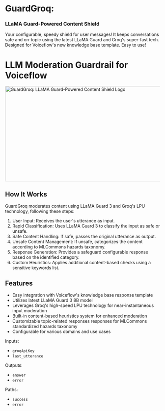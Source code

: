 # GuardGroq: 
### LLaMA Guard-Powered Content Shield
Your configurable, speedy shield for user messages! It keeps conversations safe and on-topic using the latest LLaMA Guard and Groq's super-fast tech. Designed for Voiceflow's new knowledge base template. Easy to use!


# LLM Moderation Guardrail for Voiceflow

<img src="/Users/acrobat/Documents/GitHub/GuardGroq/images/GuardGroq (1861 x 625 px).png" alt="GuardGroq: LLaMA Guard-Powered Content Shield Logo" width="930" height="310"/>


## How It Works

GuardGroq moderates content using LLaMA Guard 3 and Groq's LPU technology, following these steps:
1. User Input: Receives the user's utterance as input.
2. Rapid Classification: Uses LLaMA Guard 3 to classify the input as safe or unsafe.
3. Safe Content Handling: If safe, passes the original utterance as output.
4. Unsafe Content Management: If unsafe, categorizes the content according to MLCommons hazards taxonomy.
5. Response Generation: Provides a safeguard configurable response based on the identified category.
6. Custom Heuristics: Applies additional content-based checks using a sensitive keywords list.

## Features

- Easy integration with Voiceflow's knowledge base response template
- Utilizes latest LLaMA Guard 3 8B model
- Leverages Groq's high-speed LPU technology for near-instantaneous input moderation
- Built-in content-based heuristics system for enhanced moderation
- Customizable topic-related responses responses for MLCommons standardized hazards taxonomy
- Configurable for various domains and use cases


Inputs:
- `groqApiKey`
- `last_utterance`

Outputs:
- `answer`
- `error`

Paths:
- `success`
- `error`




